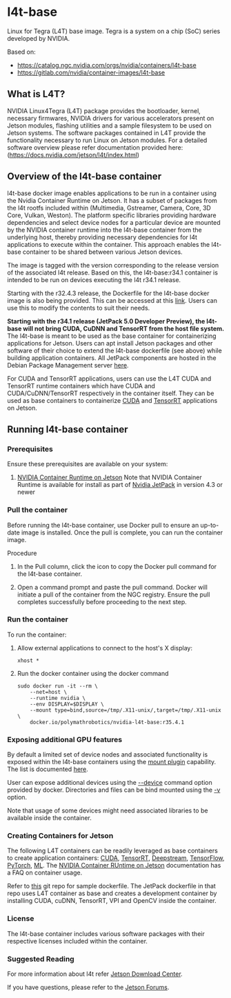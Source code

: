# l4t-base

Linux for Tegra (L4T) base image. Tegra is a system on a chip (SoC) series
developed by NVIDIA.

Based on:
- https://catalog.ngc.nvidia.com/orgs/nvidia/containers/l4t-base
- https://gitlab.com/nvidia/container-images/l4t-base

## What is L4T?

NVIDIA Linux4Tegra (L4T) package provides the bootloader, kernel, necessary
firmwares, NVIDIA drivers for various accelerators present on Jetson modules,
flashing utilities and a sample filesystem to be used on Jetson systems. The
software packages contained in L4T provide the functionality necessary to run
Linux on Jetson modules. For a detailed software overview please refer
documentation provided here: (https://docs.nvidia.com/jetson/l4t/index.html)

## Overview of the l4t-base container

l4t-base docker image enables applications to be run in a container using the
Nvidia Container Runtime on Jetson. It has a subset of packages from the l4t
rootfs included within (Multimedia, Gstreamer, Camera, Core, 3D Core, Vulkan,
Weston). The platform specific libraries providing hardware dependencies and
select device nodes for a particular device are mounted by the NVIDIA container
runtime into the l4t-base container from the underlying host, thereby providing
necessary dependencies for l4t applications to execute within the container.
This approach enables the l4t-base container to be shared between various
Jetson devices.

The image is tagged with the version corresponding to the release version of
the associated l4t release. Based on this, the l4t-base:r34.1 container is
intended to be run on devices executing the l4t r34.1 release.

Starting with the r32.4.3 release, the Dockerfile for the l4t-base docker image
is also being provided. This can be accessed at this [link](https://gitlab.com/nvidia/container-images/l4t-base). Users can use this to modify the contents to
suit their needs.

**Starting with the r34.1 release (JetPack 5.0 Developer Preview), the l4t-base
will not bring CUDA, CuDNN and TensorRT from the host file system.** The
l4t-base is meant to be used as the base container for containerizing
applications for Jetson. Users can apt install Jetson packages and other
software of their choice to extend the l4t-base dockerfile (see above) while
building application containers. All JetPack components are hosted in the
Debian Package Management server [here](https://repo.download.nvidia.com/jetson/).

For CUDA and TensorRT applications, users can use the L4T CUDA and TensorRT
runtime containers which have CUDA and CUDA/CuDNN/TensorRT respectively in the
container itself. They can be used as base containers to containerize [CUDA](https://catalog.ngc.nvidia.com/orgs/nvidia/containers/l4t-cuda)
and [TensorRT](https://catalog.ngc.nvidia.com/orgs/nvidia/containers/l4t-tensorrt) applications on Jetson.

## Running l4t-base container

### Prerequisites

Ensure these prerequisites are available on your system:

1. [NVIDIA Container Runtime on Jetson](https://github.com/nvidia/nvidia-docker/wiki#platform-support) Note that NVIDIA Container Runtime is available for install as part of [Nvidia JetPack](https://developer.nvidia.com/embedded/jetpack) in version 4.3 or newer

### Pull the container

Before running the l4t-base container, use Docker pull to ensure an up-to-date image is installed. Once the pull is complete, you can run the container image.

Procedure

1. In the Pull column, click the icon to copy the Docker pull command for the l4t-base container.

1. Open a command prompt and paste the pull command. Docker will initiate a pull of the container from the NGC registry. Ensure the pull completes successfully before proceeding to the next step.

### Run the container

To run the container:

1. Allow external applications to connect to the host's X display:

       xhost *

1. Run the docker container using the docker command

       sudo docker run -it --rm \
           --net=host \
           --runtime nvidia \
           --env DISPLAY=$DISPLAY \
           --mount type=bind,source=/tmp/.X11-unix/,target=/tmp/.X11-unix \
           docker.io/polymathrobotics/nvidia-l4t-base:r35.4.1

### Exposing additional GPU features

By default a limited set of device nodes and associated functionality is
exposed within the l4t-base containers using the [mount plugin](https://github.com/NVIDIA/nvidia-docker/wiki/NVIDIA-Container-Runtime-on-Jetson#mount-plugins)
capability. The list is documented [here](https://github.com/NVIDIA/nvidia-docker/wiki/NVIDIA-Container-Runtime-on-Jetson#supported-devices).

User can expose additional devices using the [--device](https://docs.docker.com/engine/reference/commandline/run/#add-host-device-to-container---device)
command option provided by docker. Directories and files can be bind mounted
using the [-v](https://docs.docker.com/storage/bind-mounts/) option.

Note that usage of some devices might need associated libraries to be available inside the container.

### Creating Containers for Jetson

The following L4T containers can be readily leveraged as base containers to
create application containers: [CUDA](https://catalog.ngc.nvidia.com/orgs/nvidia/containers/l4t-cuda), [TensorRT](https://catalog.ngc.nvidia.com/orgs/nvidia/containers/l4t-tensorrt), [Deepstream](https://catalog.ngc.nvidia.com/orgs/nvidia/containers/deepstream-l4t), [TensorFlow](https://catalog.ngc.nvidia.com/orgs/nvidia/containers/l4t-tensorflow), [PyTorch](https://catalog.ngc.nvidia.com/orgs/nvidia/containers/l4t-pytorch), [ML](https://catalog.ngc.nvidia.com/orgs/nvidia/containers/l4t-ml).
The [NVIDIA Container RUntime on Jetson](https://github.com/nvidia/nvidia-docker/wiki#platform-support) documentation has a FAQ on container usage.

Refer to [this](https://gitlab.com/nvidia/container-images/l4t-jetpack)
git repo for sample dockerfile. The JetPack dockerfile in that repo uses L4T
container as base and creates a development container by installing CUDA,
cuDNN, TensorRT, VPI and OpenCV inside the container.

### License

The l4t-base container includes various software packages with their respective licenses included within the container.

### Suggested Reading

For more information about l4t refer [Jetson Download Center](https://developer.nvidia.com/embedded/downloads).

If you have questions, please refer to the [Jetson Forums](https://devtalk.nvidia.com/default/board/139/embedded-systems/1).
